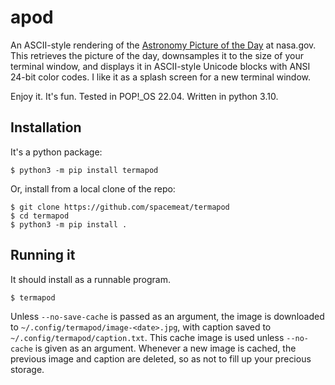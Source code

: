 # apod
An ASCII-style rendering of the [Astronomy Picture of the Day](https://apod.nasa.gov/apod/astropix.html) at nasa.gov. This retrieves the picture of the day, downsamples it to the size of your terminal window, and displays it in ASCII-style Unicode blocks with ANSI 24-bit color codes. I like it as a splash screen for a new terminal window.

Enjoy it. It's fun. Tested in POP!_OS 22.04. Written in python 3.10.

## Installation

It's a python package:

```
$ python3 -m pip install termapod
```

Or, install from a local clone of the repo:

```
$ git clone https://github.com/spacemeat/termapod
$ cd termapod
$ python3 -m pip install .
```

## Running it

It should install as a runnable program.

```
$ termapod
```

Unless `--no-save-cache` is passed as an argument, the image is downloaded to `~/.config/termapod/image-<date>.jpg`, with caption saved to `~/.config/termapod/caption.txt`. This cache image is used unless `--no-cache` is given as an argument. Whenever a new image is cached, the previous image and caption are deleted, so as not to fill up your precious storage.

